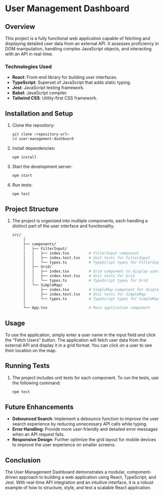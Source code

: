 # User Management Dashboard

## Overview

This project is a fully functional web application capable of fetching and displaying detailed user data from an external API. It assesses proficiency in DOM manipulation, handling complex JavaScript objects, and interacting with an API in real-time.

### Technologies Used

- **React**: Front-end library for building user interfaces.
- **TypeScript**: Superset of JavaScript that adds static typing.
- **Jest**: JavaScript testing framework.
- **Babel**: JavaScript compiler.
- **Tailwind CSS**: Utility-first CSS framework.



## Installation and Setup

1. Clone the repository:
   ```bash
   git clone <repository-url>
   cd user-management-dashboard

 2. Install dependencies:
    ```bash
    npm install


3. Start the development server:
    ```bash
    npm start


4. Run tests:
    ```bash
    npm test


## Project Structure

1. The project is organized into multiple components, each handling a distinct part of the user interface and functionality.

   ```bash
   src/
        │
        ├── components/
        │   ├── FilterInput/
        │   │   ├── index.tsx         # FilterInput component
        │   │   ├── index.test.tsx    # Unit tests for FilterInput
        │   │   └── types.ts          # TypeScript types for FilterInput
        │   ├── Grid/
        │   │   ├── index.tsx         # Grid component to display user data in a table
        │   │   ├── index.test.tsx    # Unit tests for Grid
        │   │   └── types.ts          # TypeScript types for Grid
        │   └── SimpleMap/
        │       ├── index.tsx         # SimpleMap component for displaying user location
        │       ├── index.test.tsx    # Unit tests for SimpleMap
        │       └── types.ts          # TypeScript types for SimpleMap
        │
        └── App.tsx                   # Main application component


## Usage
To use the application, simply enter a user name in the input field and click the "Fetch Users" button. The application will fetch user data from the external API and display it in a grid format. You can click on a user to see their location on the map.

## Running Tests
1. The project includes unit tests for each component. To run the tests, use the following command:
   ``` bash
   npm test

## Future Enhancements
- **Debounced Search**: Implement a debounce function to improve the user search experience by reducing unnecessary API calls while typing.
- **Error Handling**: Provide more user-friendly and detailed error messages when an API request fails.
- **Responsive Design**: Further optimize the grid layout for mobile devices to improve the user experience on smaller screens.

## Conclusion
The User Management Dashboard demonstrates a modular, component-driven approach to building a web application using React, TypeScript, and Jest. With real-time API integration and an intuitive interface, it is a robust example of how to structure, style, and test a scalable React application.
